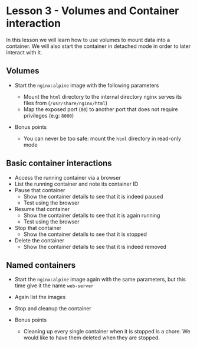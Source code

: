 # Lesson 3 - Volumes and Container interaction

In this lesson we will learn how to use volumes to mount data into a container. We will also start the container in detached mode in order to later interact with it.

## Volumes

- Start the `nginx:alpine` image with the following parameters
  - Mount the `html` directory to the internal directory nginx serves its files from (`/usr/share/nginx/html`)
  - Map the exposed port (`80`) to another port that does not require privileges (e.g: `8000`)

- Bonus points
  - You can never be too safe: mount the `html` directory in read-only mode

## Basic container interactions

- Access the running container via a browser
- List the running container and note its container ID
- Pause that container
  - Show the container details to see that it is indeed paused
  - Test using the browser
- Resume that container
  - Show the container details to see that it is again running
  - Test using the browser
- Stop that container
  - Show the container details to see that it is stopped
- Delete the container
  - Show the container details to see that it is indeed removed

## Named containers

- Start the `nginx:alpine` image again with the same parameters, but this time give it the name `web-server`
- Again list the images
- Stop and cleanup the container

- Bonus points
  - Cleaning up every single container when it is stopped is a chore. We would like to have them deleted when they are stopped.
